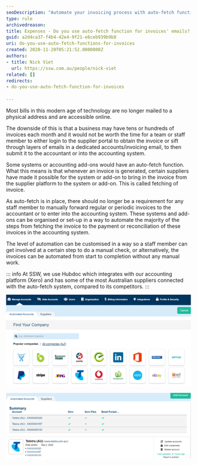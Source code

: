 ```yaml
---
seoDescription: "Automate your invoicing process with auto-fetch functions that streamline invoice retrieval and reconciliation for efficient accounting and bookkeeping."
type: rule
archivedreason: 
title: Expenses - Do you use auto-fetch function for invoices' emails?
guid: a2d4ca37-f4b4-42e4-9f21-e6ceb939b9b8
uri: do-you-use-auto-fetch-functions-for-invoices
created: 2020-11-20T05:21:52.0000000Z
authors:
- title: Nick Viet
  url: https://ssw.com.au/people/nick-viet
related: []
redirects:
- do-you-use-auto-fetch-function-for-invoices

---
```


Most bills in this modern age of technology are no longer mailed to a physical address and are accessible online. 

The downside of this is that a business may have tens or hundreds of invoices each month and it would not be worth the time for a team or staff member to either login to the supplier portal to obtain the invoice or sift through layers of emails in a dedicated accounts/invoicing email, to then submit it to the accountant or into the accounting system. 

Some systems or accounting add-ons would have an auto-fetch function. What this means is that whenever an invoice is generated, certain suppliers have made it possible for the system or add-on to bring in the invoice from the supplier platform to the system or add-on. This is called fetching of invoice.

<!--endintro-->

As auto-fetch is in place, there should no longer be a requirement for any staff member to manually forward regular or periodic invoices to the accountant or to enter into the accounting system. These systems and add-ons can be organised or set-up in a way to automate the majority of the steps from fetching the invoice to the payment or reconciliation of these invoices in the accounting system.

The level of automation can be customised in a way so a staff member can get involved at a certain step to do a manual check, or alternatively, the invoices can be automated from start to completion without any manual work.

::: info
At SSW, we use Hubdoc which integrates with our accounting platform (Xero) and has some of the most Australian suppliers connected with the auto-fetch system, compared to its competitors.
:::

![Figure: Popular suppliers with auto-fetch capabilities](2020-11-20_16-59-56.png)

![Figure: Confirmed auto-fetch accounts updated every 24 hours](2020-11-20_17-01-43.png)
